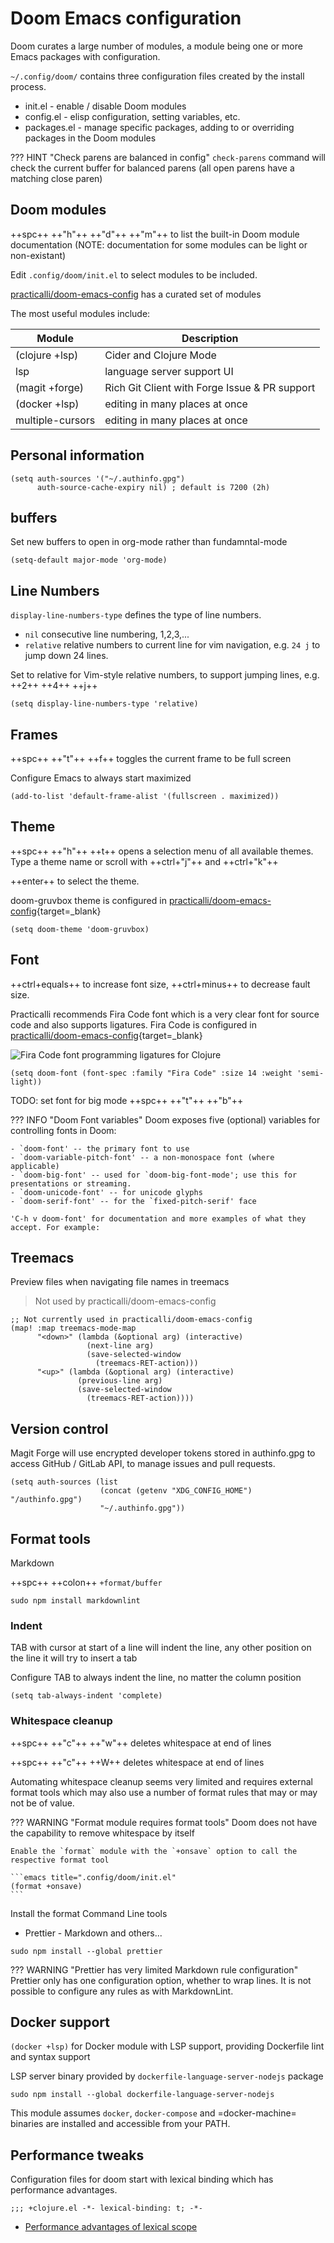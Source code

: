 # Doom Emacs configuration

Doom curates a large number of modules, a module being one or more Emacs packages with configuration.

`~/.config/doom/` contains three configuration files created by the install process.

* init.el - enable / disable Doom modules
* config.el - elisp configuration, setting variables, etc.
* packages.el - manage specific packages, adding to or overriding packages in the Doom modules


??? HINT "Check parens are balanced in config"
    `check-parens` command will check the current buffer for balanced parens (all open parens have a matching close paren)


## Doom modules

++spc++ ++"h"++ ++"d"++ ++"m"++ to list the built-in Doom module documentation  (NOTE: documentation for some modules can be light or non-existant)

Edit `.config/doom/init.el` to select modules to be included.

[practicalli/doom-emacs-config](https://github.com/practicalli/doom-emacs-config) has a curated set of modules

The most useful modules include:

| Module           | Description                                   |
|------------------|-----------------------------------------------|
| (clojure +lsp)   | Cider and Clojure Mode                        |
| lsp              | language server support UI                    |
| (magit +forge)   | Rich Git Client with Forge Issue & PR support |
| (docker +lsp)    | editing in many places at once                |
| multiple-cursors | editing in many places at once                |


## Personal information

```emacs
(setq auth-sources '("~/.authinfo.gpg")
      auth-source-cache-expiry nil) ; default is 7200 (2h)
```

## buffers

Set new buffers to open in org-mode rather than fundamntal-mode

```emacs
(setq-default major-mode 'org-mode)
```


## Line Numbers

`display-line-numbers-type` defines the type of line numbers.

- `nil` consecutive line numbering, 1,2,3,...
- `relative` relative numbers to current line for vim navigation, e.g. `24 j` to jump down 24 lines.

Set to relative for Vim-style relative numbers, to support jumping lines, e.g. ++2++ ++4++ ++j++

```emacs title="~/.config/doom/config.el"
(setq display-line-numbers-type 'relative)
```

## Frames

++spc++ ++"t"++ ++f++ toggles the current frame to be full screen

Configure Emacs to always start maximized

```emacs title="~/.config/doom/config.el"
(add-to-list 'default-frame-alist '(fullscreen . maximized))
```

## Theme

++spc++ ++"h"++ ++t++ opens a selection menu of all available themes.  Type a theme name or scroll with ++ctrl+"j"++ and ++ctrl+"k"++

++enter++ to select the theme.

doom-gruvbox theme is configured in [practicalli/doom-emacs-config](https://github.com/practicalli/doom-emacs-config){target=_blank}

```emacs title="~/.config/doom/config.el"
(setq doom-theme 'doom-gruvbox)
```

## Font

++ctrl+equals++ to increase font size, ++ctrl+minus++ to decrease fault size.

Practicalli recommends Fira Code font which is a very clear font for source code and also supports ligatures. Fira Code  is configured in [practicalli/doom-emacs-config](https://github.com/practicalli/doom-emacs-config){target=_blank}

![Fira Code font programming ligatures for Clojure](https://raw.githubusercontent.com/practicalli/graphic-design/live/clojure/fira-code-font-clojure-ligatures.png)

```emacs title="~/.config/doom/config.el"
(setq doom-font (font-spec :family "Fira Code" :size 14 :weight 'semi-light))
```

TODO: set font for big mode ++spc++ ++"t"++ ++"b"++

??? INFO "Doom Font variables"
    Doom exposes five (optional) variables for controlling fonts in Doom:

    - `doom-font' -- the primary font to use
    - `doom-variable-pitch-font' -- a non-monospace font (where applicable)
    - `doom-big-font' -- used for `doom-big-font-mode'; use this for presentations or streaming.
    - `doom-unicode-font' -- for unicode glyphs
    - `doom-serif-font' -- for the `fixed-pitch-serif' face

    'C-h v doom-font' for documentation and more examples of what they accept. For example:


## Treemacs

Preview files when navigating file names in treemacs

> Not used by practicalli/doom-emacs-config

```emacs title=".config/doom/config.el"
;; Not currently used in practicalli/doom-emacs-config
(map! :map treemacs-mode-map
      "<down>" (lambda (&optional arg) (interactive)
                 (next-line arg)
                 (save-selected-window
                   (treemacs-RET-action)))
      "<up>" (lambda (&optional arg) (interactive)
               (previous-line arg)
               (save-selected-window
                 (treemacs-RET-action))))
```


## Version control

Magit Forge will use encrypted developer tokens stored in authinfo.gpg to access GitHub / GitLab API, to manage issues and pull requests.

```emacs
(setq auth-sources (list
                    (concat (getenv "XDG_CONFIG_HOME") "/authinfo.gpg")
                    "~/.authinfo.gpg"))
```


## Format tools

Markdown

++spc++ ++colon++ `+format/buffer`

```shell
sudo npm install markdownlint
```


### Indent

TAB with cursor at start of a line will indent the line, any other position on the line it will try to insert a tab

Configure TAB to always indent the line, no matter the column position

```emacs
(setq tab-always-indent 'complete)
```


### Whitespace cleanup

++spc++ ++"c"++ ++"w"++ deletes whitespace at end of lines

++spc++ ++"c"++ ++W++ deletes whitespace at end of lines

Automating whitespace cleanup seems very limited and requires external format tools which may also use a number of format rules that may or may not be of value.

??? WARNING "Format module requires format tools"
    Doom does not have the capability to remove whitespace by itself

    Enable the `format` module with the `+onsave` option to call the respective format tool

    ```emacs title=".config/doom/init.el"
    (format +onsave)
    ```

Install the format Command Line tools

- Prettier - Markdown and others...

```shell
sudo npm install --global prettier
```

??? WARNING "Prettier has very limited Markdown rule configuration"
    Prettier only has one configuration option, whether to wrap lines.  It is not possible to configure any rules as with MarkdownLint.



## Docker support

`(docker +lsp)` for Docker module with LSP support, providing Dockerfile lint and syntax support

LSP server binary provided by `dockerfile-language-server-nodejs` package

```shell
sudo npm install --global dockerfile-language-server-nodejs
```

This module assumes `docker`, `docker-compose` and =docker-machine= binaries are installed and accessible from your PATH.


## Performance tweaks

Configuration files for doom start with lexical binding which has performance advantages.

```emacs title=".config/doom/+clojure.el"
;;; +clojure.el -*- lexical-binding: t; -*-
```

* [Performance advantages of lexical scope](https://nullprogram.com/blog/2016/12/22/)
